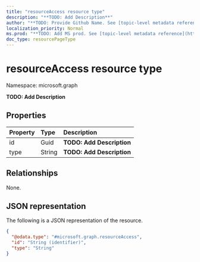 ```yaml
---
title: "resourceAccess resource type"
description: "**TODO: Add Description**"
author: "**TODO: Provide Github Name. See [topic-level metadata reference](https://msgo.azurewebsites.net/add/document/guidelines/metadata.html#topic-level-metadata)**"
localization_priority: Normal
ms.prod: "**TODO: Add MS prod. See [topic-level metadata reference](https://msgo.azurewebsites.net/add/document/guidelines/metadata.html#topic-level-metadata)**"
doc_type: resourcePageType
---
```


# resourceAccess resource type

Namespace: microsoft.graph

**TODO: Add Description**

## Properties
|Property|Type|Description|
|:---|:---|:---|
|id|Guid|**TODO: Add Description**|
|type|String|**TODO: Add Description**|

## Relationships
None.

## JSON representation
The following is a JSON representation of the resource.
<!-- {
  "blockType": "resource",
  "@odata.type": "microsoft.graph.resourceAccess"
}
-->
``` json
{
  "@odata.type": "#microsoft.graph.resourceAccess",
  "id": "String (identifier)",
  "type": "String"
}
```


